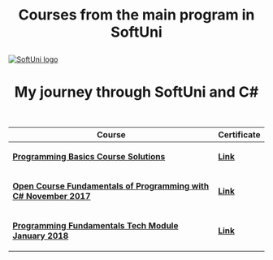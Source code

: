 <!--Making the header in center + pargraf--->
# <p align="center"> Courses from the main program in SoftUni <p>

<a href="https://softuni.bg/trainings/courses" rel="Courses">  ![SoftUni logo][logo] <a/>

[logo]: http://innovationstarterbox.bg/wp-content/uploads/2016/05/Softuni_logo_trasparent.png "Logo Title Text 2"

<!--Adding Content-->
<h1 align="center"> My journey through SoftUni and C#</h1>
</br>


|    Course    |    Certificate                                    | 
|-------------|----------------------------------------------|
|    <p><a href="https://github.com/delian1986/SoftUni-C-Sharp-repo/tree/master/Programming%20Basics"><b>Programming Basics Course Solutions</b></a><p>       |  <p><a href="https://softuni.bg/certificates/details/17732/7cb720b5"><b>Link</b></a></p>   |
|    <p> <a href="https://github.com/delian1986/SoftUni-C-Sharp-repo/tree/master/Fundamentals%20of%20Programming"><b>Open Course Fundamentals of Programming with C# November 2017</b></a></p>     |    <p><a href="https://softuni.bg/certificates/details/51036/2e41fa7c"><b>Link</b></a></p>                     |
|    <p> <a href="https://github.com/delian1986/SoftUni-C-Sharp-repo/tree/master/Programming%20Fundamenals%20January%202018"><b>Programming Fundamentals Tech Module January 2018</b></a></p>    |    <p><a href="https://softuni.bg/Certificates/Details/51835/55e227ab"><b>Link</b></a></p>   | 
